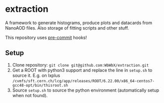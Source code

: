 
# extraction

A framework to generate histograms, produce plots and datacards from NanoAOD files.
Also storage of fitting scripts and other stuff.

This repository uses [pre-commit](pre-commit.com) hooks!


## Setup

1. Clone repository: `git clone git@github.com:WbWbX/extraction.git`
2. Get a ROOT with python3 support and replace the line in `setup.sh` to source it. E.g. on lxplus ```/cvmfs/sft.cern.ch/lcg/app/releases/ROOT/6.22.00/x86_64-centos7-gcc48-opt/bin/thisroot.sh```
3. Source `setup.sh` to source the python environment (automatically setup when not found).

